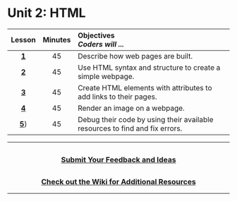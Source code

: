 # Unit 2: HTML

|                                                     Lesson                                                     | Minutes | Objectives<br> _Coders will ..._                                            |
| :------------------------------------------------------------------------------------------------------------: | :-----: | :-------------------------------------------------------------------------- |
| [**1**](https://docs.google.com/presentation/d/1bKR-ACOwZ2x0CBcoiV8kms1KQ0ZSHSjAhyTCvOHiKfo/edit?usp=sharing)  |   45    | Describe how web pages are built.                                           |
| [**2**](https://docs.google.com/presentation/d/1uoO0Zu0aU_CIfP44jV33QhDidTVCTMB8OunQTJjDJBY/edit?usp=sharing)  |   45    | Use HTML syntax and structure to create a simple webpage.                   |
| [**3**](https://docs.google.com/presentation/d/1F1sEnBigUqrbGcCfcfXSvtDc8iMhC2VfBxV9f3IjYfM/edit?usp=sharing)  |   45    | Create HTML elements with attributes to add links to their pages.           |
| [**4**](https://docs.google.com/presentation/d/1mR6BalJOjf7ZB3qwJFW676Q1NLfKJRmFLyVShiCOPv0/edit?usp=sharing)  |   45    | Render an image on a webpage.                                               |
| [**5**](https://docs.google.com/presentation/d/1LEBT66KZpSxXBXmE9B0WeW4ygxrGqX_xHjBSy3tNZis/edit?usp=sharing)) |   45    | Debug their code by using their available resources to find and fix errors. |

---

## <h3 align="center"><a href="https://forms.gle/vyAD1HFwXHZMRXrr9">Submit Your Feedback and Ideas</a></h3>

## <h3 align="center"><a href="https://github.com/itscodenation/curriculum-20-21/wiki">Check out the Wiki for Additional Resources</a></h3>

---
